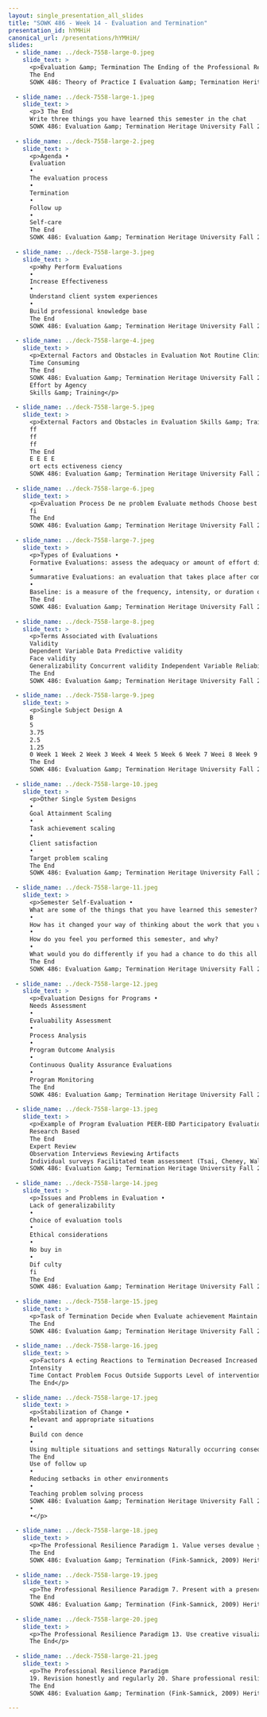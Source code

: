 ```yaml
---
layout: single_presentation_all_slides
title: "SOWK 486 - Week 14 - Evaluation and Termination"
presentation_id: hYMHiH
canonical_url: /presentations/hYMHiH/
slides:
  - slide_name: ../deck-7558-large-0.jpeg
    slide_text: >
      <p>Evaluation &amp; Termination The Ending of the Professional Relationship
      The End
      SOWK 486: Theory of Practice I Evaluation &amp; Termination Heritage University Fall 2021 Jacob Campbell, LICSW</p>
      
  - slide_name: ../deck-7558-large-1.jpeg
    slide_text: >
      <p>3 The End
      Write three things you have learned this semester in the chat
      SOWK 486: Evaluation &amp; Termination Heritage University Fall 2021 — Jacob Campbell, LICSW</p>
      
  - slide_name: ../deck-7558-large-2.jpeg
    slide_text: >
      <p>Agenda •
      Evaluation
      •
      The evaluation process
      •
      Termination
      •
      Follow up
      •
      Self-care
      The End
      SOWK 486: Evaluation &amp; Termination Heritage University Fall 2021 — Jacob Campbell, LICSW</p>
      
  - slide_name: ../deck-7558-large-3.jpeg
    slide_text: >
      <p>Why Perform Evaluations
      •
      Increase Effectiveness
      •
      Understand client system experiences
      •
      Build professional knowledge base
      The End
      SOWK 486: Evaluation &amp; Termination Heritage University Fall 2021 — Jacob Campbell, LICSW</p>
      
  - slide_name: ../deck-7558-large-4.jpeg
    slide_text: >
      <p>External Factors and Obstacles in Evaluation Not Routine Clinician Vulnerability
      Time Consuming
      The End
      SOWK 486: Evaluation &amp; Termination Heritage University Fall 2021 — Jacob Campbell, LICSW
      Effort by Agency
      Skills &amp; Training</p>
      
  - slide_name: ../deck-7558-large-5.jpeg
    slide_text: >
      <p>External Factors and Obstacles in Evaluation Skills &amp; Training Effort by Agency Not Routine Clinician Vulnerability Time Consuming ffi
      ff
      ff
      ff
      The End
      E E E E
      ort ects ectiveness ciency
      SOWK 486: Evaluation &amp; Termination Heritage University Fall 2021 — Jacob Campbell, LICSW</p>
      
  - slide_name: ../deck-7558-large-6.jpeg
    slide_text: >
      <p>Evaluation Process De ne problem Evaluate methods Choose best approach Carry out research Evaluate results
      fi
      The End
      SOWK 486: Evaluation &amp; Termination Heritage University Fall 2021 — Jacob Campbell, LICSW</p>
      
  - slide_name: ../deck-7558-large-7.jpeg
    slide_text: >
      <p>Types of Evaluations •
      Formative Evaluations: assess the adequacy or amount of effort directed at solving a client systems problem and gathering data during the actual intervention
      •
      Summarative Evaluations: an evaluation that takes place after completing the planned change process
      •
      Baseline: is a measure of the frequency, intensity, or duration of a behavior.
      The End
      SOWK 486: Evaluation &amp; Termination Heritage University Fall 2021 — Jacob Campbell, LICSW</p>
      
  - slide_name: ../deck-7558-large-8.jpeg
    slide_text: >
      <p>Terms Associated with Evaluations
      Validity
      Dependent Variable Data Predictive validity
      Face validity
      Generalizability Concurrent validity Independent Variable Reliability
      The End
      SOWK 486: Evaluation &amp; Termination Heritage University Fall 2021 — Jacob Campbell, LICSW</p>
      
  - slide_name: ../deck-7558-large-9.jpeg
    slide_text: >
      <p>Single Subject Design A
      B
      5
      3.75
      2.5
      1.25
      0 Week 1 Week 2 Week 3 Week 4 Week 5 Week 6 Week 7 Weei 8 Week 9 Week 10
      The End
      SOWK 486: Evaluation &amp; Termination Heritage University Fall 2021 — Jacob Campbell, LICSW</p>
      
  - slide_name: ../deck-7558-large-10.jpeg
    slide_text: >
      <p>Other Single System Designs
      •
      Goal Attainment Scaling
      •
      Task achievement scaling
      •
      Client satisfaction
      •
      Target problem scaling
      The End
      SOWK 486: Evaluation &amp; Termination Heritage University Fall 2021 — Jacob Campbell, LICSW</p>
      
  - slide_name: ../deck-7558-large-11.jpeg
    slide_text: >
      <p>Semester Self-Evaluation •
      What are some of the things that you have learned this semester?
      •
      How has it changed your way of thinking about the work that you will do in the future?
      •
      How do you feel you performed this semester, and why?
      •
      What would you do differently if you had a chance to do this all over again?
      The End
      SOWK 486: Evaluation &amp; Termination Heritage University Fall 2021 — Jacob Campbell, LICSW</p>
      
  - slide_name: ../deck-7558-large-12.jpeg
    slide_text: >
      <p>Evaluation Designs for Programs •
      Needs Assessment
      •
      Evaluability Assessment
      •
      Process Analysis
      •
      Program Outcome Analysis
      •
      Continuous Quality Assurance Evaluations
      •
      Program Monitoring
      The End
      SOWK 486: Evaluation &amp; Termination Heritage University Fall 2021 — Jacob Campbell, LICSW</p>
      
  - slide_name: ../deck-7558-large-13.jpeg
    slide_text: >
      <p>Example of Program Evaluation PEER-EBD Participatory Evaluation and Expert Review for Classrooms Serving Students with EBD
      Research Based
      The End
      Expert Review
      Observation Interviews Reviewing Artifacts
      Individual surveys Facilitated team assessment (Tsai, Cheney, Walker, 2013)
      SOWK 486: Evaluation &amp; Termination Heritage University Fall 2021 — Jacob Campbell, LICSW</p>
      
  - slide_name: ../deck-7558-large-14.jpeg
    slide_text: >
      <p>Issues and Problems in Evaluation •
      Lack of generalizability
      •
      Choice of evaluation tools
      •
      Ethical considerations
      •
      No buy in
      •
      Dif culty
      fi
      The End
      SOWK 486: Evaluation &amp; Termination Heritage University Fall 2021 — Jacob Campbell, LICSW</p>
      
  - slide_name: ../deck-7558-large-15.jpeg
    slide_text: >
      <p>Task of Termination Decide when Evaluate achievement Maintain and continuing objectives Resolving emotional reactions Make appropriate referrals
      The End
      SOWK 486: Evaluation &amp; Termination Heritage University Fall 2021 — Jacob Campbell, LICSW</p>
      
  - slide_name: ../deck-7558-large-16.jpeg
    slide_text: >
      <p>Factors A ecting Reactions to Termination Decreased Increased Intensity
      Intensity
      Time Contact Problem Focus Outside Supports Level of intervention Emotional Content Type of Group SOWK 486: Evaluation &amp; Termination Heritage University Fall 2021 — Jacob Campbell, LICSW ff
      The End</p>
      
  - slide_name: ../deck-7558-large-17.jpeg
    slide_text: >
      <p>Stabilization of Change •
      Relevant and appropriate situations
      •
      Build con dence
      •
      Using multiple situations and settings Naturally occurring consequences
      The End
      Use of follow up
      •
      Reducing setbacks in other environments
      •
      Teaching problem solving process
      SOWK 486: Evaluation &amp; Termination Heritage University Fall 2021 — Jacob Campbell, LICSW fi
      •
      •</p>
      
  - slide_name: ../deck-7558-large-18.jpeg
    slide_text: >
      <p>The Professional Resilience Paradigm 1. Value verses devalue your professional self 2. Have positive contacts with colleagues and peers 3. Take that break 4. Pace yourself 5. Achieve validation 6. Use the power of professional networking
      The End
      SOWK 486: Evaluation &amp; Termination (Fink-Samnick, 2009) Heritage University Fall 2021 — Jacob Campbell, LICSW</p>
      
  - slide_name: ../deck-7558-large-19.jpeg
    slide_text: >
      <p>The Professional Resilience Paradigm 7. Present with a presence 8. Laugh at least once a day 9. Stop to take that long deep breath 10. Develop a grounding list 11. Stop and take 10 12. Take control and shift activities
      The End
      SOWK 486: Evaluation &amp; Termination (Fink-Samnick, 2009) Heritage University Fall 2021 — Jacob Campbell, LICSW</p>
      
  - slide_name: ../deck-7558-large-20.jpeg
    slide_text: >
      <p>The Professional Resilience Paradigm 13. Use creative visualization 14. De-connect to Re-connect 15. Release frustration with a silent meow 16. Exercise 17. Turn off your professional switch 18. Think of te on SOWK 486: Evaluation &amp; Termination (Fink-Samnick, 2009) Heritage University Fall 2021 — Jacob Campbell, LICSW fl
      The End</p>
      
  - slide_name: ../deck-7558-large-21.jpeg
    slide_text: >
      <p>The Professional Resilience Paradigm
      19. Revision honestly and regularly 20. Share professional resilience with health and human services professionals everywhere
      The End
      SOWK 486: Evaluation &amp; Termination (Fink-Samnick, 2009) Heritage University Fall 2021 — Jacob Campbell, LICSW</p>
      
---
```

